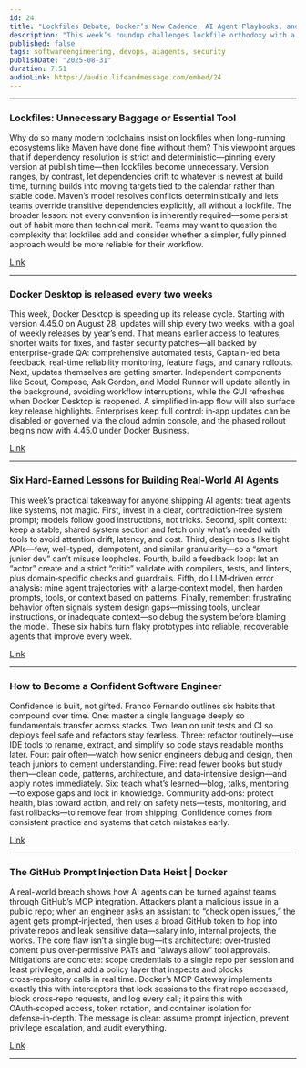 ```yaml
---
id: 24
title: "Lockfiles Debate, Docker’s New Cadence, AI Agent Playbooks, and Security Wake‑Ups"
description: "This week’s roundup challenges lockfile orthodoxy with a case for fully pinned, deterministic dependency resolution; spotlights Docker Desktop’s shift to a bi‑weekly release rhythm with smarter, silent component updates; and distills six field‑tested principles for building reliable AI agents, from crisp system prompts and lean context to tight tools and actor‑critic feedback loops. It also covers practical career compounding for engineers—tests, refactoring, pairing, deep reading, and teaching—and a must‑read security incident where a GitHub issue prompt‑injects an AI assistant to exfiltrate private data, plus how session‑scoped credentials and protocol‑level interceptors shut the attack down."
published: false
tags: softwareengineering, devops, aiagents, security
publishDate: "2025-08-31"
duration: 7:51
audioLink: https://audio.lifeandmessage.com/embed/24
---
```



---

### **Lockfiles: Unnecessary Baggage or Essential Tool**

Why do so many modern toolchains insist on lockfiles when long-running ecosystems like Maven have done fine without them? This viewpoint argues that if dependency resolution is strict and deterministic—pinning every version at publish time—then lockfiles become unnecessary. Version ranges, by contrast, let dependencies drift to whatever is newest at build time, turning builds into moving targets tied to the calendar rather than stable code.
Maven’s model resolves conflicts deterministically and lets teams override transitive dependencies explicitly, all without a lockfile. The broader lesson: not every convention is inherently required—some persist out of habit more than technical merit. Teams may want to question the complexity that lockfiles add and consider whether a simpler, fully pinned approach would be more reliable for their workflow.

[Link](https://tonsky.me/blog/lockfiles/)

---

### **Docker Desktop is released every two weeks**

This week, Docker Desktop is speeding up its release cycle. Starting with version 4.45.0 on August 28, updates will ship every two weeks, with a goal of weekly releases by year’s end. That means earlier access to features, shorter waits for fixes, and faster security patches—all backed by enterprise-grade QA: comprehensive automated tests, Captain-led beta feedback, real-time reliability monitoring, feature flags, and canary rollouts.
Next, updates themselves are getting smarter. Independent components like Scout, Compose, Ask Gordon, and Model Runner will update silently in the background, avoiding workflow interruptions, while the GUI refreshes when Docker Desktop is reopened. A simplified in‑app flow will also surface key release highlights.
Enterprises keep full control: in‑app updates can be disabled or governed via the cloud admin console, and the phased rollout begins now with 4.45.0 under Docker Business.

[Link](https://www.docker.com/ja-jp/blog/docker-desktop-updates-every-two-weeks/)

---

### **Six Hard-Earned Lessons for Building Real-World AI Agents**

This week’s practical takeaway for anyone shipping AI agents: treat agents like systems, not magic. First, invest in a clear, contradiction‑free system prompt; models follow good instructions, not tricks. Second, split context: keep a stable, shared system section and fetch only what’s needed with tools to avoid attention drift, latency, and cost. Third, design tools like tight APIs—few, well‑typed, idempotent, and similar granularity—so a “smart junior dev” can’t misuse loopholes.
Fourth, build a feedback loop: let an “actor” create and a strict “critic” validate with compilers, tests, and linters, plus domain‑specific checks and guardrails. Fifth, do LLM‑driven error analysis: mine agent trajectories with a large‑context model, then harden prompts, tools, or context based on patterns. Finally, remember: frustrating behavior often signals system design gaps—missing tools, unclear instructions, or inadequate context—so debug the system before blaming the model. These six habits turn flaky prototypes into reliable, recoverable agents that improve every week.

[Link](https://www.app.build/blog/six-principles-production-ai-agents)

---

### **How to Become a Confident Software Engineer**

Confidence is built, not gifted. Franco Fernando outlines six habits that compound over time. One: master a single language deeply so fundamentals transfer across stacks. Two: lean on unit tests and CI so deploys feel safe and refactors stay fearless. Three: refactor routinely—use IDE tools to rename, extract, and simplify so code stays readable months later.
Four: pair often—watch how senior engineers debug and design, then teach juniors to cement understanding. Five: read fewer books but study them—clean code, patterns, architecture, and data‑intensive design—and apply notes immediately. Six: teach what’s learned—blog, talks, mentoring—to expose gaps and lock in knowledge.
Community add‑ons: protect health, bias toward action, and rely on safety nets—tests, monitoring, and fast rollbacks—to remove fear from shipping. Confidence comes from consistent practice and systems that catch mistakes early.

[Link](https://newsletter.francofernando.com/p/how-to-become-a-confident-software?ref=dailydev)

---

### **The GitHub Prompt Injection Data Heist | Docker**

A real-world breach shows how AI agents can be turned against teams through GitHub’s MCP integration. Attackers plant a malicious issue in a public repo; when an engineer asks an assistant to “check open issues,” the agent gets prompt‑injected, then uses a broad GitHub token to hop into private repos and leak sensitive data—salary info, internal projects, the works. The core flaw isn’t a single bug—it’s architecture: over‑trusted content plus over‑permissive PATs and “always allow” tool approvals.
Mitigations are concrete: scope credentials to a single repo per session and least privilege, and add a policy layer that inspects and blocks cross‑repository calls in real time. Docker’s MCP Gateway implements exactly this with interceptors that lock sessions to the first repo accessed, block cross‑repo requests, and log every call; it pairs this with OAuth‑scoped access, token rotation, and container isolation for defense‑in‑depth. The message is clear: assume prompt injection, prevent privilege escalation, and audit everything.

[Link](https://www.docker.com/blog/mcp-horror-stories-github-prompt-injection/?utm_source=tldrdevops)

---
